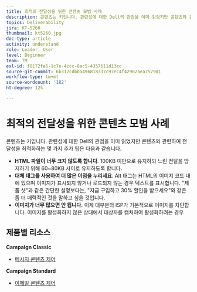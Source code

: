 ```yaml
---
title: 최적의 전달성을 위한 콘텐츠 모범 사례
description: 콘텐츠는 키입니다. 관련성에 대한 Dell의 관점을 이미 읽었지만 콘텐츠와 관련하여 전달성을 최적화하는 몇 가지 추가 팁을 제공합니다.
topics: Deliverability
jira: KT-5260
thumbnail: kt5260.jpg
doc-type: article
activity: understand
role: Leader, User
level: Beginner
team: TM
exl-id: f0172fa5-1c7e-4ccc-8ac5-4357611d13ec
source-git-commit: 6b312cdbba496818337c97ec4f42962aea757901
workflow-type: tm+mt
source-wordcount: '182'
ht-degree: 12%

---
```


# 최적의 전달성을 위한 콘텐츠 모범 사례

콘텐츠는 키입니다. 관련성에 대한 Dell의 관점을 이미 읽었지만 콘텐츠와 관련하여 전달성을 최적화하는 몇 가지 추가 팁은 다음과 같습니다.

* **HTML 파일이 너무 크지 않도록 합니다**. 100KB 미만으로 유지하되 느린 전달을 방지하기 위해 60~80KB 사이로 유지하도록 합니다.
* **대체 태그를 사용하여 더 많은 이점을 누리세요**. Alt 태그는 HTML의 이미지 코드 내에 있으며 이미지가 표시되지 않거나 로드되지 않는 경우 텍스트를 표시합니다. &quot;제품 샷&quot;과 같은 간단한 설명보다는, &quot;지금 구입하고 30% 할인을 받으세요&quot;와 같은 좀 더 매력적인 것을 말하고 싶을 것입니다.
* **이미지가 너무 많으면 안 됩니다.** 이제 대부분의 ISP가 기본적으로 이미지를 차단합니다. 이미지를 활성화하지 않은 상태에서 대상자를 캡처하여 활성화하려는 경우

## 제품별 리소스

**Campaign Classic**

* [메시지 콘텐츠 제어](https://experienceleague.adobe.com/docs/campaign-classic/using/sending-messages/deliverability-management/control-message-content.html?lang=ko)

**Campaign Standard**

* [이메일 콘텐츠 제어](https://experienceleague.adobe.com/docs/campaign-standard/using/testing-and-sending/managing-deliverability/control-email-content.html?lang=ko#testing-and-sending)
